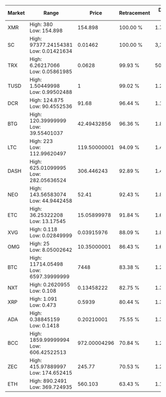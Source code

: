 | Market | Range | Price| Retracement | Doubles to 50% |
| --- | --- | --- | --- | --- |
| XMR | High: 380<br />Low: 154.898 | 154.898 | 100.00 % | 1.73 |
| SC | High: 97377.24154381<br />Low: 0.01421634 | 0.01462 | 100.00 % | 3,330,275.50 |
| TRX | High: 6.26217066<br />Low: 0.05861985 | 0.0628 | 99.93 % | 50.32 |
| TUSD | High: 1.50449998<br />Low: 0.99502488 | 1 | 99.02 % | 1.25 |
| DCR | High: 124.875<br />Low: 90.4552536 | 91.68 | 96.44 % | 1.17 |
| BTG | High: 120.39999999<br />Low: 39.55401037 | 42.49432856 | 96.36 % | 1.88 |
| LTC | High: 223<br />Low: 112.99620497 | 119.50000001 | 94.09 % | 1.41 |
| DASH | High: 625.01099995<br />Low: 282.05636524 | 306.446243 | 92.89 % | 1.48 |
| NEO | High: 143.56583074<br />Low: 44.9442458 | 52.41 | 92.43 % | 1.80 |
| ETC | High: 36.25322208<br />Low: 13.17545 | 15.05899978 | 91.84 % | 1.64 |
| XVG | High: 0.118<br />Low: 0.02849999 | 0.03915976 | 88.09 % | 1.87 |
| OMG | High: 25<br />Low: 8.05002642 | 10.35000001 | 86.43 % | 1.60 |
| BTC | High: 11714.05498<br />Low: 6597.39999999 | 7448 | 83.38 % | 1.23 |
| NXT | High: 0.2620955<br />Low: 0.108 | 0.13458222 | 82.75 % | 1.37 |
| XRP | High: 1.091<br />Low: 0.473 | 0.5939 | 80.44 % | 1.32 |
| ADA | High: 0.38845159<br />Low: 0.1418 | 0.20210001 | 75.55 % | 1.31 |
| BCC | High: 1859.99999994<br />Low: 606.42522513 | 972.00004296 | 70.84 % | 1.27 |
| ZEC | High: 415.97889997<br />Low: 174.652415 | 245.77 | 70.53 % | 1.20 |
| ETH | High: 890.2491<br />Low: 369.724935 | 560.103 | 63.43 % | 1.12 |

